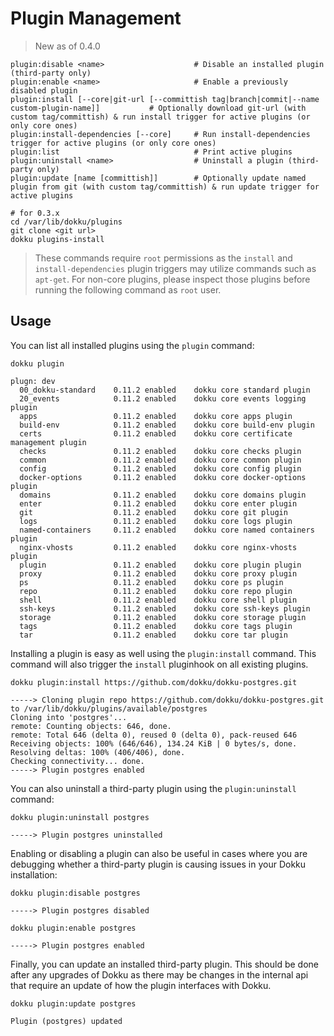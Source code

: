 # Plugin Management

> New as of 0.4.0

```
plugin:disable <name>                    # Disable an installed plugin (third-party only)
plugin:enable <name>                     # Enable a previously disabled plugin
plugin:install [--core|git-url [--committish tag|branch|commit|--name custom-plugin-name]]           # Optionally download git-url (with custom tag/committish) & run install trigger for active plugins (or only core ones)
plugin:install-dependencies [--core]     # Run install-dependencies trigger for active plugins (or only core ones)
plugin:list                              # Print active plugins
plugin:uninstall <name>                  # Uninstall a plugin (third-party only)
plugin:update [name [committish]]        # Optionally update named plugin from git (with custom tag/committish) & run update trigger for active plugins
```

```shell
# for 0.3.x
cd /var/lib/dokku/plugins
git clone <git url>
dokku plugins-install
```

> These commands require `root` permissions as the `install` and `install-dependencies` plugin triggers may utilize commands such as `apt-get`. For non-core plugins, please inspect those plugins before running the following command as `root` user.

## Usage

You can list all installed plugins using the `plugin` command:

```shell
dokku plugin
```

```
plugn: dev
  00_dokku-standard    0.11.2 enabled    dokku core standard plugin
  20_events            0.11.2 enabled    dokku core events logging plugin
  apps                 0.11.2 enabled    dokku core apps plugin
  build-env            0.11.2 enabled    dokku core build-env plugin
  certs                0.11.2 enabled    dokku core certificate management plugin
  checks               0.11.2 enabled    dokku core checks plugin
  common               0.11.2 enabled    dokku core common plugin
  config               0.11.2 enabled    dokku core config plugin
  docker-options       0.11.2 enabled    dokku core docker-options plugin
  domains              0.11.2 enabled    dokku core domains plugin
  enter                0.11.2 enabled    dokku core enter plugin
  git                  0.11.2 enabled    dokku core git plugin
  logs                 0.11.2 enabled    dokku core logs plugin
  named-containers     0.11.2 enabled    dokku core named containers plugin
  nginx-vhosts         0.11.2 enabled    dokku core nginx-vhosts plugin
  plugin               0.11.2 enabled    dokku core plugin plugin
  proxy                0.11.2 enabled    dokku core proxy plugin
  ps                   0.11.2 enabled    dokku core ps plugin
  repo                 0.11.2 enabled    dokku core repo plugin
  shell                0.11.2 enabled    dokku core shell plugin
  ssh-keys             0.11.2 enabled    dokku core ssh-keys plugin
  storage              0.11.2 enabled    dokku core storage plugin
  tags                 0.11.2 enabled    dokku core tags plugin
  tar                  0.11.2 enabled    dokku core tar plugin
```

Installing a plugin is easy as well using the `plugin:install` command. This command will also trigger the `install` pluginhook on all existing plugins.

```shell
dokku plugin:install https://github.com/dokku/dokku-postgres.git
```

```
-----> Cloning plugin repo https://github.com/dokku/dokku-postgres.git to /var/lib/dokku/plugins/available/postgres
Cloning into 'postgres'...
remote: Counting objects: 646, done.
remote: Total 646 (delta 0), reused 0 (delta 0), pack-reused 646
Receiving objects: 100% (646/646), 134.24 KiB | 0 bytes/s, done.
Resolving deltas: 100% (406/406), done.
Checking connectivity... done.
-----> Plugin postgres enabled
```

You can also uninstall a third-party plugin using the `plugin:uninstall` command:

```shell
dokku plugin:uninstall postgres
```

```
-----> Plugin postgres uninstalled
```

Enabling or disabling a plugin can also be useful in cases where you are debugging whether a third-party plugin is causing issues in your Dokku installation:

```shell
dokku plugin:disable postgres
```

```
-----> Plugin postgres disabled
```

```shell
dokku plugin:enable postgres
```

```
-----> Plugin postgres enabled
```

Finally, you can update an installed third-party plugin. This should be done after any upgrades of Dokku as there may be changes in the internal api that require an update of how the plugin interfaces with Dokku.

```shell
dokku plugin:update postgres
```

```
Plugin (postgres) updated
```
